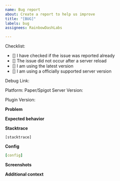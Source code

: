 ```yaml
---
name: Bug report
about: Create a report to help us improve
title: "[BUG]"
labels: bug
assignees: RainbowDashLabs

---
```


Checklist:
- [] I have checked if the issue was reported already
- [] The issue did not occur after a server reload
- [] I am using the latest version
- [] I am using a officially supported server version

<!--
This link can be obtained by using the debug subcommand of the base or admin command
-->
Debug Link: 


<!--
Can be left empty when providing a debug link
-->
Platform: Paper/Spigot
Server Version:

Plugin Version:

**Problem**
<!--
A clear and concise description of what the bug is.
Add a description of how to reproduce the bug
-->

**Expected behavior**
<!--
A clear and concise description of what you expected to happen.
-->
  
**Stacktrace**
<!--
 If you encounter a stackstrace please include it here. Some complicated looking stuff with error or warning
 Not required when providing a debug link
-->  
```
[stacktrace]
```

**Config**
<!--
Please include a copy of your config with at least one door object
Not required when providing a debug link
-->
```yaml
[config]
```

**Screenshots**
<!--If applicable, add screenshots to help explain your problem-->

**Additional context**
<!--Add any other context about the problem here.-->
